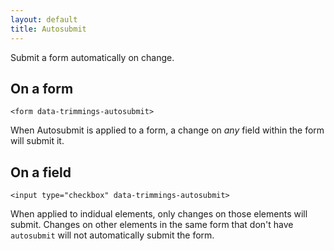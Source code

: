 ```yaml
---
layout: default
title: Autosubmit
---
```

Submit a form automatically on change.

## On a form

    <form data-trimmings-autosubmit>

When Autosubmit is applied to a form, a change on _any_ field within the form will submit it.

## On a field

    <input type="checkbox" data-trimmings-autosubmit>

When applied to indidual elements, only changes on those elements will submit. Changes on other elements in the same form that don't have `autosubmit` will not automatically submit the form.



